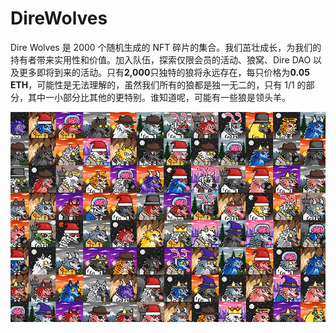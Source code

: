 # DireWolves

Dire Wolves 是 2000 个随机生成的 NFT 碎片的集合。我们茁壮成长，为我们的持有者带来实用性和价值。加入队伍，探索仅限会员的活动、狼窝、Dire DAO 以及更多即将到来的活动。只有**2,000**只独特的狼将永远存在，每只价格为**0.05 ETH**，可能性是无法理解的，虽然我们所有的狼都是独一无二的，只有 1/1 的部分，其中一小部分比其他的更特别。谁知道呢，可能有一些狼是领头羊。

![direwolves-dapp-collectibles-ethereum-image1_2144b5f84c3d98dd6b437bda6200eed0](direwolves-dapp-collectibles-ethereum-image1_2144b5f84c3d98dd6b437bda6200eed0.png)
